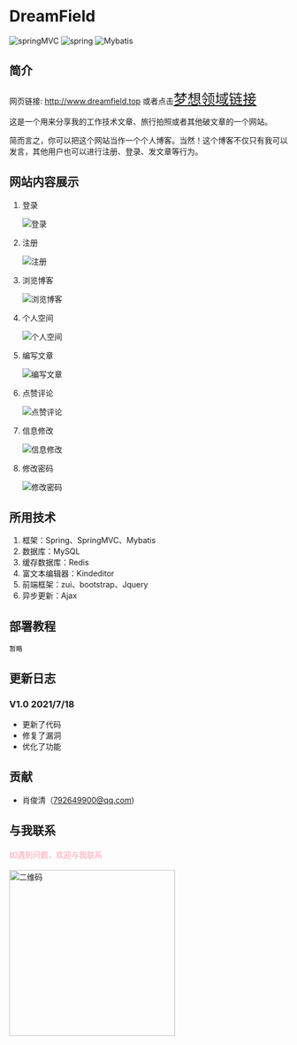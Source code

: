 DreamField
======

![springMVC](https://img.shields.io/badge/SpringMVC-4.2.5-yellowgreen.svg)
![spring](https://img.shields.io/badge/Spring-4.2.5-brightgreen.svg)
![Mybatis](https://img.shields.io/badge/Mybatis-3.2.8-blue.svg)

简介
----

网页链接: http://www.dreamfield.top 或者点击<span style=font-size:25px>[梦想领域链接](http://dreamfield.top)</span>

这是一个用来分享我的工作技术文章、旅行拍照或者其他破文章的一个网站。

简而言之，你可以把这个网站当作一个个人博客。当然！这个博客不仅只有我可以发言，其他用户也可以进行注册、登录、发文章等行为。

网站内容展示
----

1. 登录
   
   <img alt="登录" src="https://github.com/qingshuidoufu/DreamLand/blob/30726b2c377bf8f4ce2c78d545c48183ac0aa6e9/%E7%BD%91%E7%AB%99img/%E7%99%BB%E5%BD%95.png" >
2. 注册
   
   <img alt="注册" src="https://github.com/qingshuidoufu/DreamLand/blob/30726b2c377bf8f4ce2c78d545c48183ac0aa6e9/%E7%BD%91%E7%AB%99img/%E6%B3%A8%E5%86%8C.png" >
3. 浏览博客
   
   <img alt="浏览博客" src="https://github.com/qingshuidoufu/DreamLand/blob/30726b2c377bf8f4ce2c78d545c48183ac0aa6e9/%E7%BD%91%E7%AB%99img/%E6%B5%8F%E8%A7%88%E5%8D%9A%E5%AE%A2.png" >
4. 个人空间
   
   <img alt="个人空间" src="https://github.com/qingshuidoufu/DreamLand/blob/30726b2c377bf8f4ce2c78d545c48183ac0aa6e9/%E7%BD%91%E7%AB%99img/%E4%B8%AA%E4%BA%BA%E7%A9%BA%E9%97%B4.png" >
5. 编写文章
   
   <img alt="编写文章" src="https://github.com/qingshuidoufu/DreamLand/blob/30726b2c377bf8f4ce2c78d545c48183ac0aa6e9/%E7%BD%91%E7%AB%99img/%E7%BC%96%E5%86%99%E6%96%87%E7%AB%A0.png" >
6. 点赞评论
   
   <img alt="点赞评论" src="https://github.com/qingshuidoufu/DreamLand/blob/30726b2c377bf8f4ce2c78d545c48183ac0aa6e9/%E7%BD%91%E7%AB%99img/%E7%82%B9%E8%B5%9E%E8%AF%84%E8%AE%BA.png" >
7. 信息修改
   
   <img alt="信息修改" src="https://github.com/qingshuidoufu/DreamLand/blob/30726b2c377bf8f4ce2c78d545c48183ac0aa6e9/%E7%BD%91%E7%AB%99img/%E4%BF%A1%E6%81%AF%E4%BF%AE%E6%94%B9.png" >
8. 修改密码
   
   <img alt="修改密码" src="https://github.com/qingshuidoufu/DreamLand/blob/30726b2c377bf8f4ce2c78d545c48183ac0aa6e9/%E7%BD%91%E7%AB%99img/%E4%BF%AE%E6%94%B9%E5%AF%86%E7%A0%81.png" >

## 所用技术

1. 框架：Spring、SpringMVC、Mybatis
2. 数据库：MySQL
3. 缓存数据库：Redis
4. 富文本编辑器：Kindeditor
5. 前端框架：zui、bootstrap、Jquery
6. 异步更新：Ajax

## 部署教程

```
暂略
```

## 更新日志

### V1.0 2021/7/18

* 更新了代码
* 修复了漏洞
* 优化了功能

贡献
----

- 肖俊清（792649900@qq.com)


与我联系
----

#### <p style="color:pink;">如遇到问题，欢迎与我联系</p>

<img alt="二维码" src="https://github.com/qingshuidoufu/DreamLand/blob/32c32d28f642fca6a82a5a585d78215dbe9cd4b2/DreamLand-Web/src/main/webapp/images/dreamfield.png" width="300px" height="300px">
